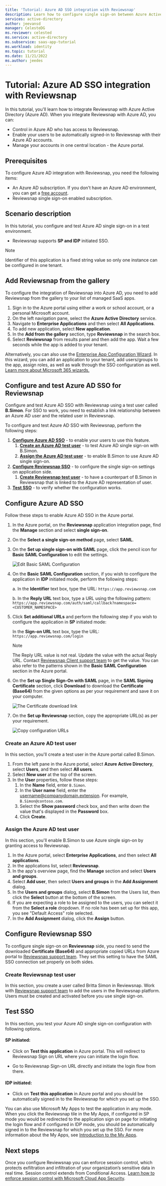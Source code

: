 ```yaml
---
title: 'Tutorial: Azure AD SSO integration with Reviewsnap'
description: Learn how to configure single sign-on between Azure Active Directory and Reviewsnap.
services: active-directory
author: jeevansd
manager: CelesteDG
ms.reviewer: celested
ms.service: active-directory
ms.subservice: saas-app-tutorial
ms.workload: identity
ms.topic: tutorial
ms.date: 11/21/2022
ms.author: jeedes
---
```

# Tutorial: Azure AD SSO integration with Reviewsnap

In this tutorial, you'll learn how to integrate Reviewsnap with Azure Active Directory (Azure AD). When you integrate Reviewsnap with Azure AD, you can:

* Control in Azure AD who has access to Reviewsnap.
* Enable your users to be automatically signed-in to Reviewsnap with their Azure AD accounts.
* Manage your accounts in one central location - the Azure portal.

## Prerequisites

To configure Azure AD integration with Reviewsnap, you need the following items:

* An Azure AD subscription. If you don't have an Azure AD environment, you can get a [free account](https://azure.microsoft.com/free/).
* Reviewsnap single sign-on enabled subscription.

## Scenario description

In this tutorial, you configure and test Azure AD single sign-on in a test environment.

* Reviewsnap supports **SP and IDP** initiated SSO.

> [!NOTE]
> Identifier of this application is a fixed string value so only one instance can be configured in one tenant.

## Add Reviewsnap from the gallery

To configure the integration of Reviewsnap into Azure AD, you need to add Reviewsnap from the gallery to your list of managed SaaS apps.

1. Sign in to the Azure portal using either a work or school account, or a personal Microsoft account.
1. On the left navigation pane, select the **Azure Active Directory** service.
1. Navigate to **Enterprise Applications** and then select **All Applications**.
1. To add new application, select **New application**.
1. In the **Add from the gallery** section, type **Reviewsnap** in the search box.
1. Select **Reviewsnap** from results panel and then add the app. Wait a few seconds while the app is added to your tenant.

 Alternatively, you can also use the [Enterprise App Configuration Wizard](https://portal.office.com/AdminPortal/home?Q=Docs#/azureadappintegration). In this wizard, you can add an application to your tenant, add users/groups to the app, assign roles, as well as walk through the SSO configuration as well. [Learn more about Microsoft 365 wizards.](/microsoft-365/admin/misc/azure-ad-setup-guides)

## Configure and test Azure AD SSO for Reviewsnap

Configure and test Azure AD SSO with Reviewsnap using a test user called **B.Simon**. For SSO to work, you need to establish a link relationship between an Azure AD user and the related user in Reviewsnap.

To configure and test Azure AD SSO with Reviewsnap, perform the following steps:

1. **[Configure Azure AD SSO](#configure-azure-ad-sso)** - to enable your users to use this feature.
    1. **[Create an Azure AD test user](#create-an-azure-ad-test-user)** - to test Azure AD single sign-on with B.Simon.
    1. **[Assign the Azure AD test user](#assign-the-azure-ad-test-user)** - to enable B.Simon to use Azure AD single sign-on.
1. **[Configure Reviewsnap SSO](#configure-reviewsnap-sso)** - to configure the single sign-on settings on application side.
    1. **[Create Reviewsnap test user](#create-reviewsnap-test-user)** - to have a counterpart of B.Simon in Reviewsnap that is linked to the Azure AD representation of user.
1. **[Test SSO](#test-sso)** - to verify whether the configuration works.

## Configure Azure AD SSO

Follow these steps to enable Azure AD SSO in the Azure portal.

1. In the Azure portal, on the **Reviewsnap** application integration page, find the **Manage** section and select **single sign-on**.
1. On the **Select a single sign-on method** page, select **SAML**.
1. On the **Set up single sign-on with SAML** page, click the pencil icon for **Basic SAML Configuration** to edit the settings.

   ![Edit Basic SAML Configuration](common/edit-urls.png)

4. On the **Basic SAML Configuration** section, if you wish to configure the application in **IDP** initiated mode, perform the following steps:

    a. In the **Identifier** text box, type the URL:
    `https://app.reviewsnap.com`

    b. In the **Reply URL** text box, type a URL using the following pattern:
    `https://app.reviewsnap.com/auth/saml/callback?namespace=<CUSTOMER_NAMESPACE>`

5. Click **Set additional URLs** and perform the following step if you wish to configure the application in **SP** initiated mode:

    In the **Sign-on URL** text box, type the URL:
    `https://app.reviewsnap.com/login`

	> [!NOTE]
	> The Reply URL value is not real. Update the value with the actual Reply URL. Contact [Reviewsnap Client support team](mailto:support@reviewsnap.com) to get the value. You can also refer to the patterns shown in the **Basic SAML Configuration** section in the Azure portal.

6. On the **Set up Single Sign-On with SAML** page, in the **SAML Signing Certificate** section, click **Download** to download the **Certificate (Base64)** from the given options as per your requirement and save it on your computer.

	![The Certificate download link](common/certificatebase64.png)

7. On the **Set up Reviewsnap** section, copy the appropriate URL(s) as per your requirement.

	![Copy configuration URLs](common/copy-configuration-urls.png)

### Create an Azure AD test user

In this section, you'll create a test user in the Azure portal called B.Simon.

1. From the left pane in the Azure portal, select **Azure Active Directory**, select **Users**, and then select **All users**.
1. Select **New user** at the top of the screen.
1. In the **User** properties, follow these steps:
   1. In the **Name** field, enter `B.Simon`.  
   1. In the **User name** field, enter the username@companydomain.extension. For example, `B.Simon@contoso.com`.
   1. Select the **Show password** check box, and then write down the value that's displayed in the **Password** box.
   1. Click **Create**.

### Assign the Azure AD test user

In this section, you'll enable B.Simon to use Azure single sign-on by granting access to Reviewsnap.

1. In the Azure portal, select **Enterprise Applications**, and then select **All applications**.
1. In the applications list, select **Reviewsnap**.
1. In the app's overview page, find the **Manage** section and select **Users and groups**.
1. Select **Add user**, then select **Users and groups** in the **Add Assignment** dialog.
1. In the **Users and groups** dialog, select **B.Simon** from the Users list, then click the **Select** button at the bottom of the screen.
1. If you are expecting a role to be assigned to the users, you can select it from the **Select a role** dropdown. If no role has been set up for this app, you see "Default Access" role selected.
1. In the **Add Assignment** dialog, click the **Assign** button.

## Configure Reviewsnap SSO

To configure single sign-on on **Reviewsnap** side, you need to send the downloaded **Certificate (Base64)** and appropriate copied URLs from Azure portal to [Reviewsnap support team](mailto:support@reviewsnap.com). They set this setting to have the SAML SSO connection set properly on both sides.

### Create Reviewsnap test user

In this section, you create a user called Britta Simon in Reviewsnap. Work with [Reviewsnap support team](mailto:support@reviewsnap.com) to add the users in the Reviewsnap platform. Users must be created and activated before you use single sign-on.

## Test SSO

In this section, you test your Azure AD single sign-on configuration with following options. 

#### SP initiated:

* Click on **Test this application** in Azure portal. This will redirect to Reviewsnap Sign on URL where you can initiate the login flow.  

* Go to Reviewsnap Sign-on URL directly and initiate the login flow from there.

#### IDP initiated:

* Click on **Test this application** in Azure portal and you should be automatically signed in to the Reviewsnap for which you set up the SSO. 

You can also use Microsoft My Apps to test the application in any mode. When you click the Reviewsnap tile in the My Apps, if configured in SP mode you would be redirected to the application sign on page for initiating the login flow and if configured in IDP mode, you should be automatically signed in to the Reviewsnap for which you set up the SSO. For more information about the My Apps, see [Introduction to the My Apps](../user-help/my-apps-portal-end-user-access.md).

## Next steps

Once you configure Reviewsnap you can enforce session control, which protects exfiltration and infiltration of your organization’s sensitive data in real time. Session control extends from Conditional Access. [Learn how to enforce session control with Microsoft Cloud App Security](/cloud-app-security/proxy-deployment-aad).